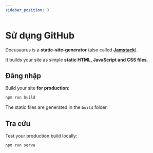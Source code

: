 ```yaml
---
sidebar_position: 3
---
```


# Sử dụng GitHub

Docusaurus is a **static-site-generator** (also called **[Jamstack](https://jamstack.org/)**).

It builds your site as simple **static HTML, JavaScript and CSS files**.

## Đăng nhập

Build your site **for production**:

```bash
npm run build
```

The static files are generated in the `build` folder.

## Tra cứu

Test your production build locally:

```bash
npm run serve
```
